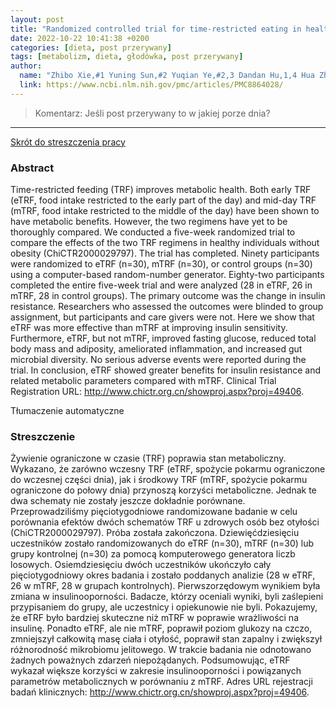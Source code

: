 ```yaml
---
layout: post
title: "Randomized controlled trial for time-restricted eating in healthy volunteers without obesity"
date: 2022-10-22 10:41:38 +0200
categories: [dieta, post przerywany]
tags: [metabolizm, dieta, głodówka, post przerywany]
author:
  name: "Zhibo Xie,#1 Yuning Sun,#2 Yuqian Ye,#2,3 Dandan Hu,1,4 Hua Zhang,5 Zhangyuting He,2 Haitao Zhao,1 Huayu Yang,corresponding author1 and Yilei Maocorresponding author1" 
  link: https://www.ncbi.nlm.nih.gov/pmc/articles/PMC8864028/
---
```

> Komentarz: Jeśli post przerywany to w jakiej porze dnia?

<hr>


[Skrót do streszczenia pracy](https://www.ncbi.nlm.nih.gov/pmc/articles/PMC8864028/)

### Abstract

Time-restricted feeding (TRF) improves metabolic health. Both early TRF (eTRF, food intake restricted to the early part of the day) and mid-day TRF (mTRF, food intake restricted to the middle of the day) have been shown to have metabolic benefits. However, the two regimens have yet to be thoroughly compared. We conducted a five-week randomized trial to compare the effects of the two TRF regimens in healthy individuals without obesity (ChiCTR2000029797). The trial has completed. Ninety participants were randomized to eTRF (n=30), mTRF (n=30), or control groups (n=30) using a computer-based random-number generator. Eighty-two participants completed the entire five-week trial and were analyzed (28 in eTRF, 26 in mTRF, 28 in control groups). The primary outcome was the change in insulin resistance. Researchers who assessed the outcomes were blinded to group assignment, but participants and care givers were not. Here we show that eTRF was more effective than mTRF at improving insulin sensitivity. Furthermore, eTRF, but not mTRF, improved fasting glucose, reduced total body mass and adiposity, ameliorated inflammation, and increased gut microbial diversity. No serious adverse events were reported during the trial. In conclusion, eTRF showed greater benefits for insulin resistance and related metabolic parameters compared with mTRF. Clinical Trial Registration URL: http://www.chictr.org.cn/showproj.aspx?proj=49406.


Tłumaczenie automatyczne
### Streszczenie

Żywienie ograniczone w czasie (TRF) poprawia stan metaboliczny. Wykazano, że zarówno wczesny TRF (eTRF, spożycie pokarmu ograniczone do wczesnej części dnia), jak i środkowy TRF (mTRF, spożycie pokarmu ograniczone do połowy dnia) przynoszą korzyści metaboliczne. Jednak te dwa schematy nie zostały jeszcze dokładnie porównane. Przeprowadziliśmy pięciotygodniowe randomizowane badanie w celu porównania efektów dwóch schematów TRF u zdrowych osób bez otyłości (ChiCTR2000029797). Próba została zakończona. Dziewięćdziesięciu uczestników zostało randomizowanych do eTRF (n=30), mTRF (n=30) lub grupy kontrolnej (n=30) za pomocą komputerowego generatora liczb losowych. Osiemdziesięciu dwóch uczestników ukończyło cały pięciotygodniowy okres badania i zostało poddanych analizie (28 w eTRF, 26 w mTRF, 28 w grupach kontrolnych). Pierwszorzędowym wynikiem była zmiana w insulinooporności. Badacze, którzy oceniali wyniki, byli zaślepieni przypisaniem do grupy, ale uczestnicy i opiekunowie nie byli. Pokazujemy, że eTRF było bardziej skuteczne niż mTRF w poprawie wrażliwości na insulinę. Ponadto eTRF, ale nie mTRF, poprawił poziom glukozy na czczo, zmniejszył całkowitą masę ciała i otyłość, poprawił stan zapalny i zwiększył różnorodność mikrobiomu jelitowego. W trakcie badania nie odnotowano żadnych poważnych zdarzeń niepożądanych. Podsumowując, eTRF wykazał większe korzyści w zakresie insulinooporności i powiązanych parametrów metabolicznych w porównaniu z mTRF. Adres URL rejestracji badań klinicznych: http://www.chictr.org.cn/showproj.aspx?proj=49406.
